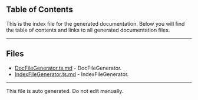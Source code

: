## Table of Contents

This is the index file for the generated documentation. Below you will find the table of contents and links to all generated documentation files.

---


## Files

- [DocFileGenerator.ts.md](DocFileGenerator.ts.md) - DocFileGenerator.
- [IndexFileGenerator.ts.md](IndexFileGenerator.ts.md) - IndexFileGenerator.



---

This file is auto generated. Do not edit manually.